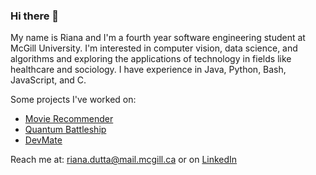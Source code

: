 ### Hi there 👋
My name is Riana and I'm a fourth year software engineering student at McGill University. I'm interested in computer vision, data science, and algorithms and exploring the applications of technology in fields like healthcare and sociology. I have experience in Java, Python, Bash, JavaScript, and C.

Some projects I've worked on:

- [Movie Recommender](https://github.com/rianadutta/MovieRecommender)
- [Quantum Battleship](https://github.com/gabriellemacinnes/Quantum_Battleship/tree/main)
- [DevMate](https://github.com/rylandonohoe/DevMate)

Reach me at: riana.dutta@mail.mcgill.ca or on [LinkedIn](https://www.linkedin.com/in/riana-dutta)


<!--
**rianadutta/rianadutta** is a ✨ _special_ ✨ repository because its `README.md` (this file) appears on your GitHub profile.

Here are some ideas to get you started:

- 🔭 I’m currently working on ...
- 🌱 I’m currently learning ...
- 👯 I’m looking to collaborate on ...
- 🤔 I’m looking for help with ...
- 💬 Ask me about ...
- 📫 How to reach me: ...
- 😄 Pronouns: ...
- ⚡ Fun fact: ...
-->
